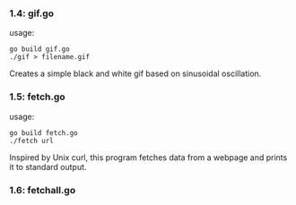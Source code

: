 ### 1.4: gif.go  
usage: 
```
go build gif.go  
./gif > filename.gif
```
Creates a simple black and white gif based on sinusoidal oscillation.  
  
### 1.5: fetch.go  
usage:  
```
go build fetch.go  
./fetch url  
```
Inspired by Unix curl, this program fetches data from a webpage and prints it to standard output.  

### 1.6: fetchall.go  
